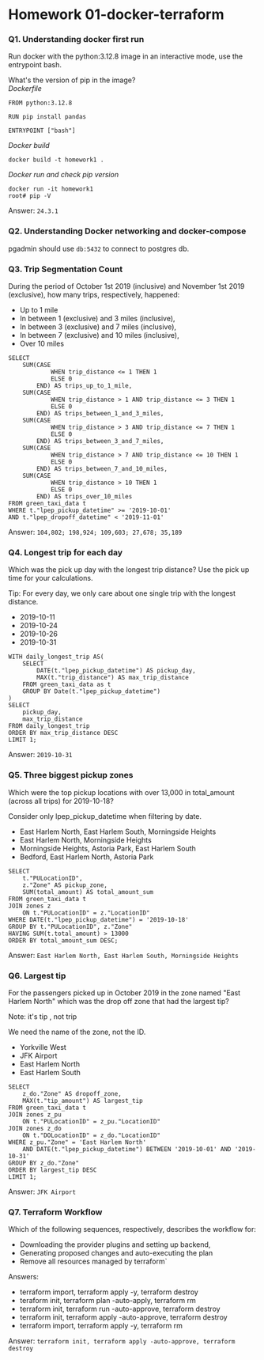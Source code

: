 # Homework 01-docker-terraform

### Q1. Understanding docker first run
Run docker with the python:3.12.8 image in an interactive mode, use the entrypoint bash.

What's the version of pip in the image? \
*Dockerfile*
```
FROM python:3.12.8

RUN pip install pandas

ENTRYPOINT ["bash"]
```

*Docker build*
```
docker build -t homework1 .
```
*Docker run and check pip version*
```
docker run -it homework1
root# pip -V
```
Answer: `24.3.1`

### Q2. Understanding Docker networking and docker-compose
pgadmin should use `db:5432` to connect to postgres db.

### Q3. Trip Segmentation Count

During the period of October 1st 2019 (inclusive) and November 1st 2019 (exclusive), how many trips, respectively, happened:

- Up to 1 mile
- In between 1 (exclusive) and 3 miles (inclusive),
- In between 3 (exclusive) and 7 miles (inclusive),
- In between 7 (exclusive) and 10 miles (inclusive),
- Over 10 miles
```
SELECT 
	SUM(CASE
			WHEN trip_distance <= 1 THEN 1
            ELSE 0
		END) AS trips_up_to_1_mile,
	SUM(CASE 
            WHEN trip_distance > 1 AND trip_distance <= 3 THEN 1
            ELSE 0
        END) AS trips_between_1_and_3_miles,
	SUM(CASE 
            WHEN trip_distance > 3 AND trip_distance <= 7 THEN 1
            ELSE 0
        END) AS trips_between_3_and_7_miles,
	SUM(CASE 
            WHEN trip_distance > 7 AND trip_distance <= 10 THEN 1
            ELSE 0
        END) AS trips_between_7_and_10_miles,
    SUM(CASE 
            WHEN trip_distance > 10 THEN 1
            ELSE 0
        END) AS trips_over_10_miles
FROM green_taxi_data t
WHERE t."lpep_pickup_datetime" >= '2019-10-01'
AND t."lpep_dropoff_datetime" < '2019-11-01'
```
Answer: `104,802; 198,924; 109,603; 27,678; 35,189`

### Q4. Longest trip for each day
Which was the pick up day with the longest trip distance? Use the pick up time for your calculations.

Tip: For every day, we only care about one single trip with the longest distance.

- 2019-10-11
- 2019-10-24
- 2019-10-26
- 2019-10-31
```
WITH daily_longest_trip AS(
	SELECT
		DATE(t."lpep_pickup_datetime") AS pickup_day,
		MAX(t."trip_distance") AS max_trip_distance
	FROM green_taxi_data as t
	GROUP BY Date(t."lpep_pickup_datetime")
)
SELECT 
	pickup_day,
	max_trip_distance
FROM daily_longest_trip
ORDER BY max_trip_distance DESC
LIMIT 1;
```
Answer: `2019-10-31`

### Q5. Three biggest pickup zones

Which were the top pickup locations with over 13,000 in total_amount (across all trips) for 2019-10-18?

Consider only lpep_pickup_datetime when filtering by date.

- East Harlem North, East Harlem South, Morningside Heights
- East Harlem North, Morningside Heights
- Morningside Heights, Astoria Park, East Harlem South
- Bedford, East Harlem North, Astoria Park
```
SELECT
	t."PULocationID",
	z."Zone" AS pickup_zone,
	SUM(total_amount) AS total_amount_sum
FROM green_taxi_data t
JOIN zones z
	ON t."PULocationID" = z."LocationID"
WHERE DATE(t."lpep_pickup_datetime") = '2019-10-18'
GROUP BY t."PULocationID", z."Zone"
HAVING SUM(t.total_amount) > 13000
ORDER BY total_amount_sum DESC;
```
Answer:  `East Harlem North, East Harlem South, Morningside Heights`

### Q6. Largest tip
For the passengers picked up in October 2019 in the zone named "East Harlem North" which was the drop off zone that had the largest tip?

Note: it's tip , not trip

We need the name of the zone, not the ID.

- Yorkville West
- JFK Airport
- East Harlem North
- East Harlem South

```
SELECT
	z_do."Zone" AS dropoff_zone,
	MAX(t."tip_amount") AS largest_tip
FROM green_taxi_data t
JOIN zones z_pu
	ON t."PULocationID" = z_pu."LocationID"
JOIN zones z_do
	ON t."DOLocationID" = z_do."LocationID"
WHERE z_pu."Zone" = 'East Harlem North'
	AND DATE(t."lpep_pickup_datetime") BETWEEN '2019-10-01' AND '2019-10-31'
GROUP BY z_do."Zone"
ORDER BY largest_tip DESC
LIMIT 1;
```
Answer: `JFK Airport`

### Q7. Terraform Workflow
Which of the following sequences, respectively, describes the workflow for:

- Downloading the provider plugins and setting up backend,
- Generating proposed changes and auto-executing the plan
- Remove all resources managed by terraform`

Answers:

- terraform import, terraform apply -y, terraform destroy
- teraform init, terraform plan -auto-apply, terraform rm
- terraform init, terraform run -auto-approve, terraform destroy
- terraform init, terraform apply -auto-approve, terraform destroy
- terraform import, terraform apply -y, terraform rm

Answer: `terraform init, terraform apply -auto-approve, terraform destroy`